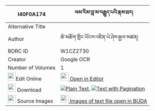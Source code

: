 |I40F0A174|ལམ་རིམ་བླ་མ་བརྒྱུད་པའི་རྣམ་ཐར། 
| --- | --- 
|Alternative Title |
|Author| ཚེ་མཆོག་གླིང་ཡོངས་འཛིན་ཡེ་ཤེས་རྒྱལ་མཚན།
|BDRC ID | W1CZ2730
|Creator | Google OCR
|Number of Volumes| 1
|<img width="25" src="https://img.icons8.com/color/25/000000/edit-property.png">Edit Online| [<img width="25" src="https://avatars.githubusercontent.com/u/45091458?s=200&v=4"> Open in Editor](http://editor.openpecha.org/I40F0A174)
|<img width="25" src="https://img.icons8.com/fluent/48/000000/download-2.png"/>  Download | [![](https://img.icons8.com/color/20/000000/txt.png)Plain Text](https://github.com/Openpecha/I40F0A174/releases/download/v1/lamrim_lama_gyupa_i_namtar_plain_I40F0A174.zip), [![](https://img.icons8.com/color/20/000000/txt.png)Text with Pagination](https://github.com/Openpecha/I40F0A174/releases/download/v1/lamrim_lama_gyupa_i_namtar_pages_I40F0A174.zip)
|<img width="25" src="https://img.icons8.com/plasticine/100/000000/pictures-folder.png"/>  Source Images | [<img width="25" src="https://library.bdrc.io/icons/BUDA-small.svg"> Images of text file open in BUDA](https://library.bdrc.io/show/bdr:W1CZ2730)